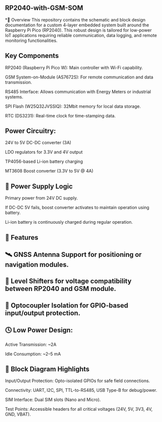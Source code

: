 ## RP2040-with-GSM-SOM
*📄 Overview
This repository contains the schematic and block design documentation for a custom 4-layer embedded system built around the Raspberry Pi Pico (RP2040). This robust design is tailored for low-power IoT applications requiring reliable communication, data logging, and remote monitoring functionalities.

## Key Components
RP2040 (Raspberry Pi Pico W): Main controller with Wi-Fi capability.

GSM System-on-Module (AS7672S): For remote communication and data transmission.

RS485 Interface: Allows communication with Energy Meters or industrial systems.

SPI Flash (W25Q32JVSSIQ): 32Mbit memory for local data storage.

RTC (DS3231): Real-time clock for time-stamping data.

## Power Circuitry:

24V to 5V DC-DC converter (3A)

LDO regulators for 3.3V and 4V output

TP4056-based Li-ion battery charging

MT3608 Boost converter (3.3V to 5V @ 4A)

## 🔌 Power Supply Logic
Primary power from 24V DC supply.

If DC-DC 5V fails, boost converter activates to maintain operation using battery.

Li-ion battery is continuously charged during regular operation.

## 🔧 Features
## 🛰️ GNSS Antenna Support for positioning or navigation modules.

## 🔄 Level Shifters for voltage compatibility between RP2040 and GSM module.

## 🔐 Optocoupler Isolation for GPIO-based input/output protection.

## 🕓 Low Power Design:

Active Transmission: ~2A

Idle Consumption: ~2–5 mA

## 📐 Block Diagram Highlights
Input/Output Protection: Opto-isolated GPIOs for safe field connections.

Connectivity: UART, I2C, SPI, TTL-to-RS485, USB Type-B for debug/power.

SIM Interface: Dual SIM slots (Nano and Micro).

Test Points: Accessible headers for all critical voltages (24V, 5V, 3V3, 4V, GND, VBAT).
